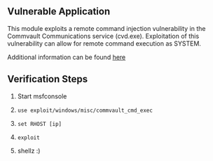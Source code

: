 ## Vulnerable Application


This module exploits a remote command injection vulnerability in the Commvault Communications service (cvd.exe). Exploitation of this vulnerability can allow for remote command execution as SYSTEM.


Additional information can be found [here](https://www.securifera.com/advisories/sec-2017-0001/)



## Verification Steps

1. Start msfconsole

2. `use exploit/windows/misc/commvault_cmd_exec`

3. `set RHOST [ip]`

4. `exploit`

5. shellz :)

